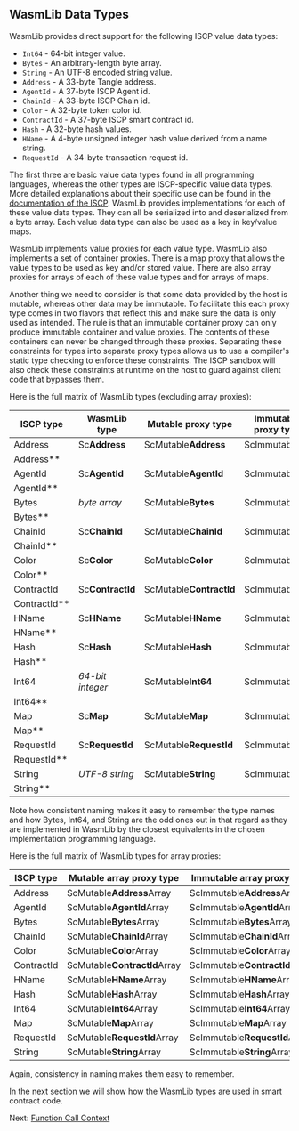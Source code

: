 ## WasmLib Data Types

WasmLib provides direct support for the following ISCP value data types:

- `Int64` - 64-bit integer value.
- `Bytes` - An arbitrary-length byte array.
- `String` - An UTF-8 encoded string value.
- `Address` - A 33-byte Tangle address.
- `AgentId` - A 37-byte ISCP Agent id.
- `ChainId` - A 33-byte ISCP Chain id.
- `Color` - A 32-byte token color id.
- `ContractId` - A 37-byte ISCP smart contract id.
- `Hash` - A 32-byte hash values.
- `HName` - A 4-byte unsigned integer hash value derived from a name string.
- `RequestId` - A 34-byte transaction request id.

The first three are basic value data types found in all programming languages,
whereas the other types are ISCP-specific value data types. More detailed
explanations about their specific use can be found in
the [documentation of the ISCP](../../../../docs/docs/coretypes.md). WasmLib
provides implementations for each of these value data types. They can all be
serialized into and deserialized from a byte array. Each value data type can
also be used as a key in key/value maps.

WasmLib implements value proxies for each value type. WasmLib also implements a
set of container proxies. There is a map proxy that allows the value types to be
used as key and/or stored value. There are also array proxies for arrays of each
of these value types and for arrays of maps.

Another thing we need to consider is that some data provided by the host is
mutable, whereas other data may be immutable. To facilitate this each proxy type
comes in two flavors that reflect this and make sure the data is only used as
intended. The rule is that an immutable container proxy can only produce
immutable container and value proxies. The contents of these containers can
never be changed through these proxies. Separating these constraints for types
into separate proxy types allows us to use a compiler's static type checking to
enforce these constraints. The ISCP sandbox will also check these constraints at
runtime on the host to guard against client code that bypasses them.

Here is the full matrix of WasmLib types (excluding array proxies):

| ISCP type  | WasmLib type | Mutable proxy type  | Immutable proxy type  |
| ---------- | ------------ | ------------------- | --------------------- |
| Address    | Sc**Address**    | ScMutable**Address**    | ScImmutable**
Address**    |
| AgentId    | Sc**AgentId**    | ScMutable**AgentId**    | ScImmutable**
AgentId**    |
| Bytes      | *byte array*     | ScMutable**Bytes**      | ScImmutable**
Bytes**      |
| ChainId    | Sc**ChainId**    | ScMutable**ChainId**    | ScImmutable**
ChainId**    |
| Color      | Sc**Color**      | ScMutable**Color**      | ScImmutable**
Color**      |
| ContractId | Sc**ContractId** | ScMutable**ContractId** | ScImmutable**
ContractId** |
| HName      | Sc**HName**      | ScMutable**HName**      | ScImmutable**
HName**      |
| Hash       | Sc**Hash**       | ScMutable**Hash**       | ScImmutable**
Hash**       |
| Int64      | *64-bit integer* | ScMutable**Int64**      | ScImmutable**
Int64**      |
| Map        | Sc**Map**        | ScMutable**Map**        | ScImmutable**
Map**        |
| RequestId  | Sc**RequestId**  | ScMutable**RequestId**  | ScImmutable**
RequestId**  |
| String     | *UTF-8 string*   | ScMutable**String**     | ScImmutable**
String**     |

Note how consistent naming makes it easy to remember the type names and how
Bytes, Int64, and String are the odd ones out in that regard as they are
implemented in WasmLib by the closest equivalents in the chosen implementation
programming language.

Here is the full matrix of WasmLib types for array proxies:

| ISCP type  | Mutable array proxy type  | Immutable array proxy type  |
| ---------- | ------------------- | --------------------- |
| Address    | ScMutable**Address**Array    | ScImmutable**Address**Array    |
| AgentId    | ScMutable**AgentId**Array    | ScImmutable**AgentId**Array    |
| Bytes      | ScMutable**Bytes**Array      | ScImmutable**Bytes**Array      |
| ChainId    | ScMutable**ChainId**Array    | ScImmutable**ChainId**Array    |
| Color      | ScMutable**Color**Array      | ScImmutable**Color**Array      |
| ContractId | ScMutable**ContractId**Array | ScImmutable**ContractId**Array |
| HName      | ScMutable**HName**Array      | ScImmutable**HName**Array      |
| Hash       | ScMutable**Hash**Array       | ScImmutable**Hash**Array       |
| Int64      | ScMutable**Int64**Array      | ScImmutable**Int64**Array      |
| Map        | ScMutable**Map**Array        | ScImmutable**Map**Array        |
| RequestId  | ScMutable**RequestId**Array  | ScImmutable**RequestId**Array  |
| String     | ScMutable**String**Array     | ScImmutable**String**Array     |

Again, consistency in naming makes them easy to remember.

In the next section we will show how the WasmLib types are used in smart
contract code.

Next: [Function Call Context](Context.md)
